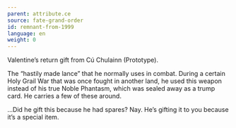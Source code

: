 ```yaml
---
parent: attribute.ce
source: fate-grand-order
id: remnant-from-1999
language: en
weight: 0
---
```


Valentine’s return gift from Cú Chulainn (Prototype).

The “hastily made lance” that he normally uses in combat.
During a certain Holy Grail War that was once fought in another land, he used this weapon instead of his true Noble Phantasm, which was sealed away as a trump card.
He carries a few of these around.

…Did he gift this because he had spares?
Nay. He’s gifting it to you because it’s a special item.
